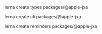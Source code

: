 

lerna create types packages/@apple-jxa

lerna create cli packages/@apple-jxa 

lerna create reminders packages/@apple-jxa